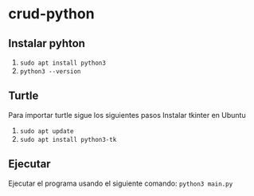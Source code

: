 # crud-python

## Instalar pyhton 

1. `sudo apt install python3`
1. `python3 --version`

## Turtle

Para importar turtle sigue los siguientes pasos
Instalar tkinter en Ubuntu

1. `sudo apt update`
1. `sudo apt install python3-tk`

## Ejecutar

Ejecutar el programa usando el siguiente comando: `python3 main.py`
